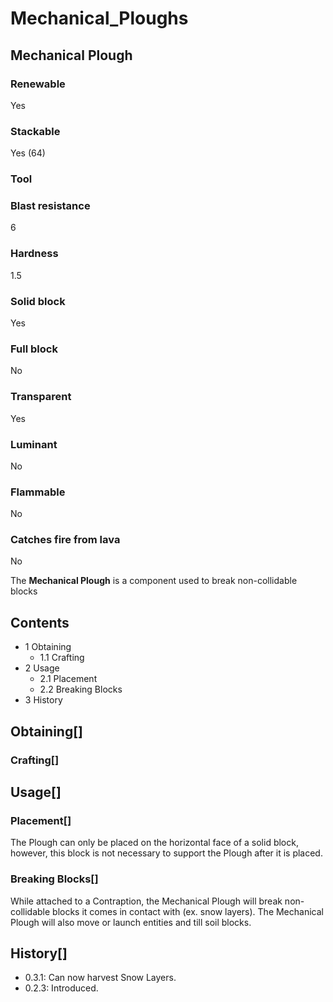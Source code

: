 # Mechanical_Ploughs

## Mechanical Plough

### Renewable

Yes

### Stackable

Yes (64)

### Tool

### Blast resistance

6

### Hardness

1.5

### Solid block

Yes

### Full block

No

### Transparent

Yes

### Luminant

No

### Flammable

No

### Catches fire from lava

No

The **Mechanical Plough** is a component used to break non-collidable blocks

## Contents

- 1 Obtaining
    - 1.1 Crafting
- 2 Usage
    - 2.1 Placement
    - 2.2 Breaking Blocks
- 3 History

## Obtaining[]

### Crafting[]

## Usage[]

### Placement[]

The Plough can only be placed on the horizontal face of a solid block, however, this block is not necessary to support the Plough after it is placed.

### Breaking Blocks[]

While attached to a Contraption, the Mechanical Plough will break non-collidable blocks it comes in contact with (ex. snow layers). The Mechanical Plough will also move or launch entities and till soil blocks.

## History[]

- 0.3.1: Can now harvest Snow Layers.
- 0.2.3: Introduced.